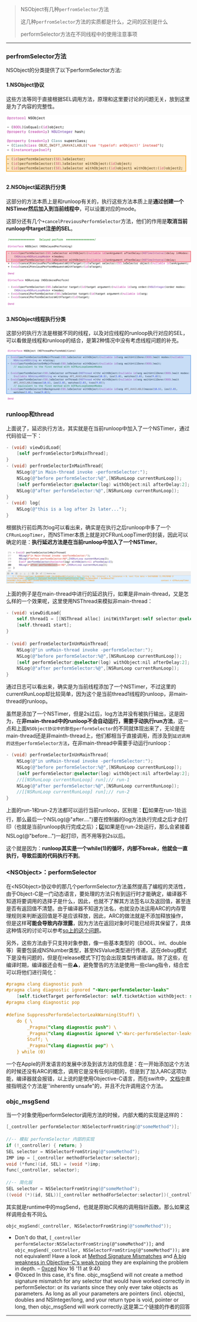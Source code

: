 > NSObject有几种`perfromSelector`方法
>
> 这几种`perfromSelector`方法的实质都是什么，之间的区别是什么
>
> performSelector方法在不同线程中的使用注意事项

---

### perfromSelector方法

NSObject的分类提供了以下performSelector方法:

#### 1.NSObject协议

这些方法等同于直接根据SEL调用方法，原理和这里要讨论的问题无关，放到这里是为了内容的完整性。

![](img/x20_normal.png)

#### 2.NSObject延迟执行分类

这部分的方法本质上是和runloop有关的，执行这些方法本质上是**通过创建一个NSTimer然后加入到当前线程中**，可以设置对应的mode。

这部分还有几个`+cancelPreviousPerformSelector`方法，他们的作用是**取消当前runloop中target注册的SEL**。

![](img/x20_runloop.png)

#### 3.NSObject线程执行分类

这部分的执行方法是根据不同的线程，以及对应线程的runloop执行对应的SEL，可以看做是线程和runloop的结合，是第2种情况中没有考虑线程问题的补充。

![](img/x20_thread.png)



### runloop和thread

上面说了，延迟执行方法，其实就是在当前runloop中加入了一个NSTimer，通过代码验证一下：

```objective-c
- (void) viewDidLoad{
    [self perfromSelectorInMainThread];
}
- (void) perfromSelectorInMainThread{
    NSLog(@"in Main-thread invoke -performSelector:");
    NSLog(@"before performSelector:%@",[NSRunLoop currentRunLoop]);
    [self performSelector:@selector(log) withObject:nil afterDelay:2];
    NSLog(@"after performSelector:%@",[NSRunLoop currentRunLoop]);
}
- (void) log{
    NSLog(@"this is a log after 2s later...");
}
```

根据执行前后两次log可以看出来，确实是在执行之后runloop中多了一个`CFRunLoopTimer`，而NSTimer本质上就是对CFRunLoopTimer的封装，因此可以确定的是：**执行延迟方法是在当前runloop中加入了一个NSTimer**。

![](img/x20_main_thread_perform.png)

上面的例子是在main-thread中进行的延迟执行，如果是非main-thread，又是怎么样的一个效果呢，这里使用NSThread来模拟非main-thread：

```objective-c
- (void) viewDidLoad{
    self.thread1 = [[NSThread alloc] initWithTarget:self selector:@selector(perfromSelectorInUnMainThread) object:nil];
    [self.thread1 start];
}

- (void) perfromSelectorInUnMainThread{
    NSLog(@"in unMain-thread invoke -performSelector:");
    NSLog(@"before performSelector:%@",[NSRunLoop currentRunLoop]);
    [self performSelector:@selector(log) withObject:nil afterDelay:2];
    NSLog(@"after performSelector:%@",[NSRunLoop currentRunLoop]);
}
```

通过日志可以看出来，确实是为当前线程添加了一个NSTimer，不过这里的currentRunLoop却比较简单，因为这个是当前thread1线程的runloop，非main-thread的runloop。

虽然是添加了一个NSTimer，但是2s过后，log方法并没有被执行输出，这是因为，在**非main-thread中的runloop不会自动运行，需要手动执行run方法**，这一点和上面`NSObject协议中的那些performSelector`的不同就体现出来了，无论是在main-thread还是非mainth-thread上，他们都相当于直接调用，而涉及到`延迟调用的这些performSelector方法`，在非main-thread中需要手动运行runloop：

```objective-c
- (void) perfromSelectorInUnMainThread{
    NSLog(@"in unMain-thread invoke -performSelector:");
    NSLog(@"before performSelector:%@",[NSRunLoop currentRunLoop]);
    [self performSelector:@selector(log) withObject:nil afterDelay:2];
    //[[NSRunLoop currentRunLoop] run];// run-1
    NSLog(@"after performSelector:%@",[NSRunLoop currentRunLoop]);
    //[[NSRunLoop currentRunLoop] run];// run-2
}
```

上面的run-1和run-2方法都可以运行当前runloop，区别是：1️⃣如果在run-1处运行，那么最后一个NSLog(@"after….")要在控制器的log方法执行完成之后才会打印（也就是当前runloop执行完成之后）；2️⃣如果是在run-2处运行，那么会紧接着NSLog(@"before...")一起打印，而不用等到2s以后。

这个就是因为：**runloop其实是一个while(1)的循环，内部不break，他就会一直执行，导致后面的代码执行不到**。



### \<NSObject\>：performSelector

在\<NSObject\>协议中的那几个performSelector方法虽然提高了编程的灵活性，由于Object-C是一门动态语言，要处理的方法只有到运行时才能确定，编译器不知道将要调用的选择子是什么，因此，也就不了解其方法签名以及返回值，甚至连是否有返回值不清楚。由于编译器不知道方法名，也就没办法运用ARC的内存管理规则来判断返回值是不是应该释放，因此，ARC的做法就是不添加释放操作，但是这样**可能会导致内存泄露**，因为方法在返回对象时可能已经将其保留了，具体这种情况的讨论可以参考[so上的这个问题](https://stackoverflow.com/questions/7017281/performselector-may-cause-a-leak-because-its-selector-is-unknown)。

另外，这些方法由于只支持对象参数，像一些基本类型的（BOOL、int、double等）需要包装成NSNumber类型，甚至NSValue类型进行传递，这在debug模式下是没有问题的，但是在release模式下打包会出现类型传递错误。除了这些，在编译时期，编译器还会有一些⚠️，避免警告的方法是使用一些clang指令，结合宏可以将他们进行简化：

```objective-c
#pragma clang diagnostic push
#pragma clang diagnostic ignored "-Warc-performSelector-leaks"
    [self.ticketTarget performSelector: self.ticketAction withObject: self];
#pragma clang diagnostic pop

#define SuppressPerformSelectorLeakWarning(Stuff) \
    do { \
        _Pragma("clang diagnostic push") \
        _Pragma("clang diagnostic ignored \"-Warc-performSelector-leaks\"") \
        Stuff; \
        _Pragma("clang diagnostic pop") \
    } while (0)
```

一个在Apple的开发语言的发展中涉及到该方法的信息是：在一开始添加这个方法的时候还没有ARC的概念，调用它是没有任何问题的，但是到了加入ARC这项功能，编译器就会报错，以上说的是使用Objective-C语言，而在swift中，[文档中](https://developer.apple.com/library/prerelease/ios/documentation/Swift/Conceptual/BuildingCocoaApps/InteractingWithObjective-CAPIs.html#//apple_ref/doc/uid/TP40014216-CH4-XID_38)直接指明这个方法是''inherently unsafe"的，并且不允许调用这个方法。



### objc_msgSend

当一个对象使用performSelector调用方法的时候，内部大概的实现是这样的：

```objective-c
[_controller performSelector:NSSelectorFromString(@"someMethod")];

//-- 模拟 performSelector 内部的实现
if (!_controller) { return; }
SEL selector = NSSelectorFromString(@"someMethod");
IMP imp = [_controller methodForSelector:selector];
void (*func)(id, SEL) = (void *)imp;
func(_controller, selector);

//-- 简化版
SEL selector = NSSelectorFromString(@"someMethod");
((void (*)(id, SEL))[_controller methodForSelector:selector])(_controller, selector);
```

其实就是runtime中的msgSend，也就是原始C风格的调用指针函数。那么如果这样调用会有不同么

```objective-c
objc_msgSend(_controller, NSSelectorFromString(@"someMethod"));
```

- Don't do that, `[_controller performSelector:NSSelectorFromString(@"someMethod")];` and `objc_msgSend(_controller, NSSelectorFromString(@"someMethod"));` are not equivalent! Have a look at [Method Signature Mismatches](http://www.mikeash.com/pyblog/friday-qa-2011-08-05-method-signature-mismatches.html) and [A big weakness in Objective-C's weak typing](http://cocoawithlove.com/2011/06/big-weakness-of-objective-c-weak-typing.html) they are explaining the problem in depth. – [0xced](https://stackoverflow.com/users/21698/0xced) Nov 16 '11 at 9:40
- @0xced In this case, it's fine. objc_msgSend will not create a method signature mismatch for any selector that would have worked correctly in performSelector: or its variants since they only ever take objects as parameters. As long as all your parameters are pointers (incl. objects), doubles and NSInteger/long, and your return type is void, pointer or long, then objc_msgSend will work correctly.这是第二个链接的作者的回答

----

